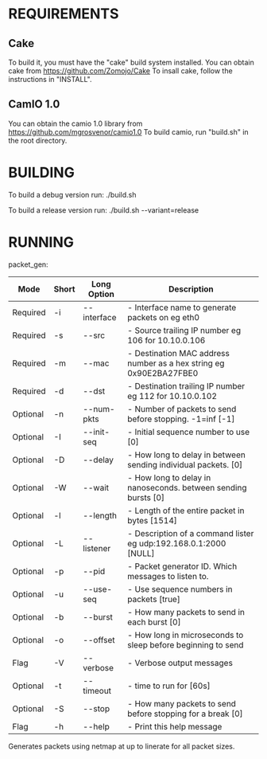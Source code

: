 REQUIREMENTS
============

Cake
-----
To build it, you must have the "cake" build system installed. 
You can obtain cake from https://github.com/Zomojo/Cake
To insall cake, follow the instructions in "INSTALL".

CamIO 1.0
---------
You can obtain the camio 1.0 library from 
https://github.com/mgrosvenor/camio1.0
To build camio, run "build.sh" in the root directory.


BUILDING
========
To build a debug version run:
./build.sh

To build a release version run:
./build.sh --variant=release

RUNNING
=======


packet_gen:

|Mode     |Short|Long Option    | Description                                                                  |
|---------|-----|---------------|------------------------------------------------------------------------------|
|Required | -i  |--interface    |   - Interface name to generate packets on eg eth0 |
|Required | -s  |--src          |   - Source trailing IP number eg 106 for 10.10.0.106 | 
|Required | -m  |--mac          |   - Destination MAC address number as a hex string eg 0x90E2BA27FBE0 |
|Required | -d  |--dst          |   - Destination trailing IP number eg 112 for 10.10.0.102 |
|Optional | -n  |--num-pkts     |   - Number of packets to send before stopping. -1=inf [-1] |
|Optional | -I  |--init-seq     |   - Initial sequence number to use [0] |
|Optional | -D  |--delay        |   - How long to delay in between sending individual packets. [0] |
|Optional | -W  |--wait         |   - How long to delay in nanoseconds. between sending bursts [0] |
|Optional | -l  |--length       |   - Length of the entire packet in bytes [1514] |
|Optional | -L  |--listener     |   - Description of a command lister eg udp:192.168.0.1:2000 [NULL] |
|Optional | -p  |--pid          |   - Packet generator ID. Which messages to listen to. |
|Optional | -u  |--use-seq      |   - Use sequence numbers in packets [true] |
|Optional | -b  |--burst        |   - How many packets to send in each burst [0] |
|Optional | -o  |--offset       |   - How long in microseconds to sleep before beginning to send |
|Flag     | -V  |--verbose      |   - Verbose output messages |
|Optional | -t  |--timeout      |   - time to run for [60s] |
|Optional | -S  |--stop         |   - How many packets to send before stopping for a break [0] |
|Flag     | -h  |--help         |   - Print this help message |

Generates packets using netmap at up to linerate for all packet sizes.

